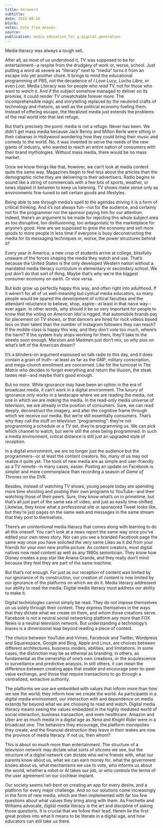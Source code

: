 ```yaml
---
title: Foreword
subtitle:
date: 2015-08-26
blurb:
notes: Date from Amazon
source:
publication: media_education_for_a_digital_generation
---
```


Media literacy was always a tough sell.

After all, as most of us understood it, TV was supposed to be for entertainment--a respite from the drudgery of work or, worse, school. Just putting a word as severe as “literacy” next to “media” turns it from an escape into yet another chore. It brings to mind the educational programming of PBS, not the decadence of _I Love Lucy_, _Lucha Libre_, or even _Lost_. Media Literacy was for people who _read_ TV, not for those who want to _watch_ it. And if the subject somehow managed to deliver on its promise, it could render TV unwatchable forever more. The incomprehensible magic and storytelling replaced by the neutered crafts of technology and rhetoric, as well as the political economy fueling them. Instead of offering escape, the literalized media just extends the problems of the real world into that last refuge.

But that’s precisely the point: media is not a refuge. Never has been. We didn’t get mass media because Jack Benny and Milton Berle were sitting in their cabanas in Hollywood wondering how they could bring their music and comedy to the world. No, it was invented to serve the needs of the new giants of industry, who wanted to reach an entire nation of consumers with their brand mythologies. Without mass media, there would be no mass market.

Once we know things like that, however, we can’t look at media content quite the same way. Magazines begin to feel less about the articles than the demographic niche they are delivering to their advertisers. Radio begins to sound like a string of commercials with a few bits of sports, weather, or news slipped in between to keep us listening. TV shows make sense only as environments fine-tuned to sell certain goods and lifestyles.

Being able to see through media’s spell to the agendas driving it is a form of critical thinking. And it’s not always fun--not for the audience, and certainly not for the programmer nor the sponsor paying him for our attention. Indeed, there’s an argument to be made for rejecting this whole subject area as too disruptive, too disillusioning, too antagonistic to the marketplace for anyone’s good. How are we supposed to grow the economy and sell more goods to more people in less time if everyone is busy deconstructing the media for its messaging techniques or, worse, the power structures behind it?

Every year in America, a new crop of students arrive at college, blissfully unaware of the forces shaping the media they watch and use. That’s because the United States is the only developed Western nation without a mandated media literacy curriculum in elementary or secondary school. We just don’t do that sort of thing. Maybe that’s why we’re the biggest consumer economy on earth. Or vice versa.

But kids grow up perfectly happy this way, and often right into adulthood. If it weren’t for all of us well-meaning but cynical media educators, so many people would be spared the development of critical faculties and the attendant reluctance to believe, shop, aspire--at least in that naive way--ever again. In other words, why should it be so very important for people to know that the voting on _American Idol_ is rigged, that automobile brands pay for placement on TV shows, or that dancers are hired for rock videos based less on their talent than the number of Instagram followers they can reach? If the middle class is happy this way, and they don’t vote too much, where’s the harm? If the system truly stops working for them, they’ll take to the streets soon enough. Marxism and Madmen just don’t mix, so why piss on what’s left of the American dream?

It’s a blinders-on argument espoused on talk radio to this day, and it does contain a grain of truth--at least as far as the GNP, military conscription, and mega-church enrollment are concerned. Like for the turncoat in _The Matrix_ who decides to forget everything and return the illusion, the steak tastes real--and maybe that’s good enough.

But no more. While ignorance may have been an option in the era of broadcast media, it can’t work in a digital environment. The luxury of ignorance only works in a landscape where we are reading the media, not one in which we are _making_ the media. In the read-only media universe of television, we are already in the position of consumers. Sure, we can read deeply, deconstruct the imagery, and alter the cognitive frame through which we receive our media. But we’re still essentially consumers. That’s why they call the stuff on television “programming”: they’re not programming a schedule or a TV set, they’re programming _us_. We can pick which channel to watch, but we’re still the ones being programmed. In such a media environment, critical distance is still just an upgraded style of _reception_.

In a digital environment, we are no longer just the audience but the programmers--or at least the content creators. No, many of us may not realize it quite yet. The tools of new media are as simple and user-friendly as a TV remote--in many cases, easier. Posting an update on Facebook is simpler and more commonplace than recording a season of _Game of Thrones_ on the DVR.

Besides, instead of watching TV shows, young people today are spending more time shooting and posting their own programs to YouTube--and then watching those of their peers. Sure, they know what’s on in primetime, but that’s all just part of the same sea of video, and just as easily time-shifted. Likewise, they know what a professional site or sponsored Tweet looks like, but they’re just pages on the same web and messages in the same stream that they post to themselves.

There’s an unintentional media literacy that comes along with learning to do all this oneself. You can’t look at a news report the same way once you’ve edited your own news story. Nor can you see a branded Facebook page the same way once you have solicited the very same Likes as it did from your friends for your own new profile picture. As content creators, most digital natives now read content as well as any 1980s semiotician. They know how Disney creates a pop star like Ariana Grande, and they really don’t mind because they feel they are part of the same machine.

But that’s not enough. For just as our reception of content was limited by our ignorance of its construction, our creation of content is now limited by our ignorance of the platforms on which we do it. Media literacy addressed our ability to read the media. Digital media literacy must address our ability to make it.

Digital technologies cannot simply be read. They do not impose themselves on us solely through their content. They express themselves in the ways that they dictate what we create on them, and whom those creations serve. Facebook is not a neutral social networking platform any more than FOX News is a neutral television network. But understanding a technology’s biases is a dimensional leap beyond reading a piece of content.

The choice between YouTube and Vimeo, Facebook and Twitter, Wordpress and Squarespace, Google and Bing, Apple and Linux, are choices between different architectures, business models, abilities, and limitations. In some cases, the distinction may be as ethereal as branding; in others, as fundamental as the ownership of one’s own creations, or the acquiescence to surveillance and predictive analysis. In still others, it can mean the difference between creating apps that enable and encourage peer-to-peer value exchange, and those that require transactions to go through a centralized, extractive authority.

The platforms we use are embedded with values that inform more than how we see the world; they inform how we create the world. As participants in a digital media environment, our interaction with and dependence on media extends far beyond what we are choosing to read and watch. Digital media literacy means seeing the values embedded in the highly mediated world of social interaction, business transaction, and even healthcare. Amazon and Uber are as much media in a digital age as _Xena_ and _Knight Rider_ were in a broadcast one. The behaviors they encourage, the platform monopolies they create, and the financial destruction they leave in their wakes are now the province of media literacy. If not us, then whom?

This is about so much more than entertainment. The structure of a television network may dictate what sorts of sitcoms we see, but the structure of a digital network can dictate who we’re friends with, what our parents know about us, what we can earn money for, what the government knows about us, what mechanisms we use to vote, who informs us about the world, whether a robot or AI takes our job, or who controls the terms of the user agreement on our cochlear implant.

Our society seems hell-bent on creating an app for every desire, and a platform for every major challenge. And so our solutions come increasingly in the form of new media, which are then implemented with far too few questions about what values they bring along with them. As Frechette and Williams advocate, digital media literacy is the art and discipline of asking those questions. It is crucial that we follow their lead. Herein lie the first great probes into what it means to be literate in a digital age, and how educators can still take us there.
